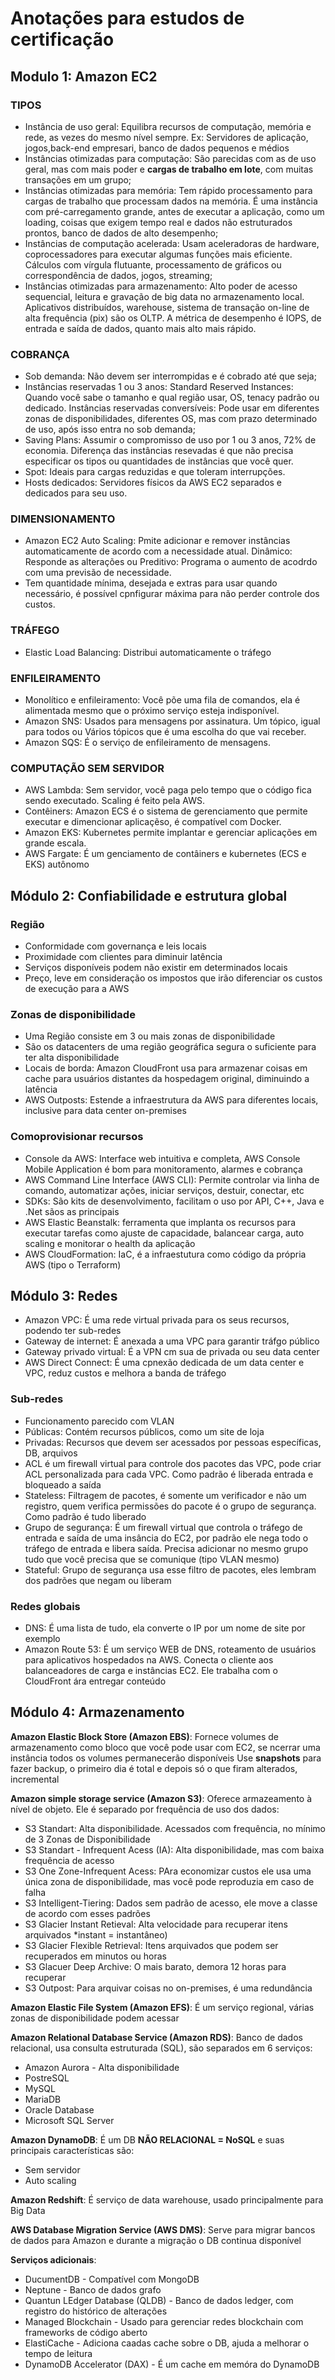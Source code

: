 # Anotações para estudos de certificação

## Modulo 1: Amazon EC2

### TIPOS
* Instância de uso geral: Equilibra recursos de computação, memória e rede, as vezes do mesmo nível sempre. Ex: Servidores de aplicação, jogos,back-end empresari, banco de dados pequenos e médios
* Instâncias otimizadas para computação: São parecidas com as de uso geral, mas com mais poder e **cargas de trabalho em lote**, com muitas transações em um grupo;
* Instâncias otimizadas para memória: Tem rápido processamento para cargas de trabalho que processam dados na memória. É uma instância com pré-carregamento grande, antes de executar a aplicação, como um loading, coisas que exigem tempo real e dados não estruturados prontos, banco de dados de alto desempenho;
* Instâncias de computação acelerada: Usam aceleradoras de hardware, coprocessadores para executar algumas funções mais eficiente. Cálculos com vírgula flutuante, processamento de gráficos ou correspondência de dados, jogos, streaming;
* Instâncias otimizadas para armazenamento: Alto poder de acesso sequencial, leitura e gravação de big data no armazenamento local. Aplicativos distribuídos, warehouse, sistema de transação on-line de alta frequência (pix) são os OLTP. A métrica de desempenho é IOPS, de entrada e saída de dados, quanto mais alto mais rápido.

### COBRANÇA

* Sob demanda: Não devem ser interrompidas e é cobrado até que seja;
* Instâncias reservadas 1 ou 3 anos: Standard Reserved Instances: Quando você sabe o tamanho e qual região usar, OS, tenacy padrão ou dedicado. Instâncias reservadas conversíveis: Pode usar em diferentes zonas de disponibilidades, diferentes OS, mas com prazo determinado de uso, após isso entra no sob demanda;
* Saving Plans: Assumir o compromisso de uso por 1 ou 3 anos, 72% de economia. Diferença das instâncias resevadas é que não precisa especificar os tipos ou quantidades de instâncias que você quer.
* Spot: Ideais para cargas reduzidas e que toleram interrupções.
* Hosts dedicados: Servidores físicos da AWS EC2 separados e dedicados para seu uso.

### DIMENSIONAMENTO

* Amazon EC2 Auto Scaling: Pmite adicionar e remover instâncias automaticamente de acordo com a necessidade atual. Dinâmico: Responde as alterações ou Preditivo: Programa o aumento de acodrdo com uma previsão de necessidade.
* Tem quantidade mínima, desejada e extras para usar quando necessário, é possível cpnfigurar máxima para não perder controle dos custos.

### TRÁFEGO

* Elastic Load Balancing: Distribui automaticamente o tráfego

### ENFILEIRAMENTO

* Monolítico e enfileiramento: Você põe uma fila de comandos, ela é alimentada mesmo que o próximo serviço esteja indisponível.
* Amazon SNS: Usados para mensagens por assinatura. Um tópico, igual para todos ou Vários tópicos que é uma escolha do que vai receber.
* Amazon SQS: É o serviço de enfileiramento de mensagens.

### COMPUTAÇÃO SEM SERVIDOR

* AWS Lambda: Sem servidor, você paga pelo tempo que o código fica sendo executado. Scaling é feito pela AWS.
 * Contêiners: Amazon ECS é o sistema de gerenciamento que permite executar e dimencionar aplicaçẽso, é compatível com Docker.
 * Amazon EKS: Kubernetes permite implantar e gerenciar aplicações em grande escala.
 * AWS Fargate: É um genciamento de contâiners e kubernetes (ECS e EKS) autônomo

## Módulo 2: Confiabilidade e estrutura global

### Região

* Conformidade com governança e leis locais
* Proximidade com clientes para diminuir latência
* Serviços disponíveis podem não existir em determinados locais
* Preço, leve em consideração os impostos que irão diferenciar os custos de execução para a AWS

### Zonas de disponibilidade

* Uma Região consiste em 3 ou mais zonas de disponibilidade
* São os datacenters de uma região geográfica segura o suficiente para ter alta disponibilidade
* Locais de borda: Amazon CloudFront usa para armazenar coisas em cache para usuários distantes da hospedagem original, diminuindo a latência
* AWS Outposts: Estende a infraestrutura da AWS para diferentes locais, inclusive para data center on-premises

### Comoprovisionar recursos

* Console da AWS: Interface web intuitiva e completa, AWS Console Mobile Application é bom para monitoramento, alarmes e cobrança
* AWS Command Line Interface (AWS CLI): Permite controlar via linha de comando, automatizar ações, iniciar serviços, destuir, conectar, etc
* SDKs: São kits de desenvolvimento, facilitam o uso por API, C++, Java e .Net sãos as principais
* AWS Elastic Beanstalk: ferramenta que implanta os recursos para executar tarefas como ajuste de capacidade, balancear carga, auto scaling e monitorar o health da aplicação
* AWS CloudFormation: IaC, é a infraestutura como código da própria AWS (tipo o Terraform)

## Módulo 3: Redes

* Amazon VPC: É uma rede virtual privada para os seus recursos, podendo ter sub-redes
* Gateway de internet: É anexada a uma VPC para garantir tráfgo público
* Gateway privado virtual: É a VPN cm sua de privada ou seu data center
* AWS Direct Connect: É uma cpnexão dedicada de um data center e VPC, reduz custos e melhora a banda de tráfego

### Sub-redes
* Funcionamento parecido com VLAN
* Públicas: Contém recursos públicos, como um site de loja
* Privadas: Recursos que devem ser acessados por pessoas específicas, DB, arquivos
* ACL é um firewall virtual para controle dos pacotes das VPC, pode criar ACL personalizada para cada VPC. Como padrão é liberada entrada e bloqueado a saída
* Stateless: Filtragem de pacotes, é somente um verificador e não um registro, quem verifica permissões do pacote é o grupo de segurança. Como padrão é tudo liberado
* Grupo de segurança: É um firewall virtual que controla o tráfego de entrada e saída de uma insância do EC2, por padrão ele nega todo o tráfego de entrada e libera saída. Precisa adicionar no mesmo grupo tudo que você precisa que se comunique (tipo VLAN mesmo)
* Stateful: Grupo de segurança usa esse filtro de pacotes, eles lembram dos padrões que negam ou liberam

### Redes globais

* DNS: É uma lista de tudo, ela converte o IP por um nome de site por exemplo
* Amazon Route 53: É um serviço WEB de DNS, roteamento de usuários para aplicativos hospedados na AWS. Conecta o cliente aos balanceadores de carga e instâncias EC2. Ele trabalha com o CloudFront ára entregar conteúdo

## Módulo 4: Armazenamento

**Amazon Elastic Block Store (Amazon EBS)**: Fornece volumes de armazenamento como bloco que você pode usar com EC2, se ncerrar uma instância todos os volumes permanecerão disponíveis
Use **snapshots** para fazer backup, o primeiro dia é total e depois só o que firam alterados, incremental

**Amazon simple storage service (Amazon S3)**: Oferece armazeamento à nível de objeto. Ele é separado por frequência de uso dos dados:
* S3 Standart: Alta disponibilidade. Acessados com frequência, no mínimo de 3 Zonas de Disponibilidade
* S3 Standart - Infrequent Acess (IA): Alta disponibilidade, mas com baixa frequência de acesso
* S3 One Zone-Infrequent Acess: PAra economizar custos ele usa uma única zona de disponibilidade, mas você pode reproduzia em caso de falha
* S3 Intelligent-Tiering: Dados sem padrão de acesso, ele move a classe de acordo com esses padrões
* S3 Glacier Instant Retieval: Alta velocidade para recuperar itens arquivados *instant = instantâneo)
* S3 Glacier Flexible Retrieval: Itens arquivados que podem ser recuperados em minutos ou horas
* S3 Glacuer Deep Archive: O mais barato, demora 12 horas para recuperar
* S3 Outpost: Para arquivar coisas no on-premises, é uma redundância

**Amazon Elastic File System (Amazon EFS)**: É um serviço regional, várias zonas de disponibilidade podem acessar

**Amazon Relational Database Service (Amazon RDS)**: Banco de dados relacional, usa consulta estruturada (SQL), são separados em 6 serviços:
* Amazon Aurora - Alta disponibilidade
* PostreSQL
* MySQL
* MariaDB
* Oracle Database
* Microsoft SQL Server

**Amazon DynamoDB**: É um DB **NÃO RELACIONAL = NoSQL** e suas principais características são:
* Sem servidor
* Auto scaling

**Amazon Redshift**: É serviço de data warehouse, usado principalmente para Big Data

**AWS Database Migration Service (AWS DMS)**: Serve para migrar bancos de dados para Amazon e durante a migração o DB continua disponível

**Serviços adicionais**:
* DucumentDB - Compatível com MongoDB
* Neptune - Banco de dados grafo
* Quantun LEdger Database (QLDB) - Banco de dados ledger, com registro do histórico de alterações
* Managed Blockchain - Usado para gerenciar redes blockchain com frameworks de código aberto
* ElastiCache - Adiciona caadas cache sobre o DB, ajuda a melhorar o tempo de leitura
* DynamoDB Accelerator (DAX) - É um cache em memóra do DynamoDB


